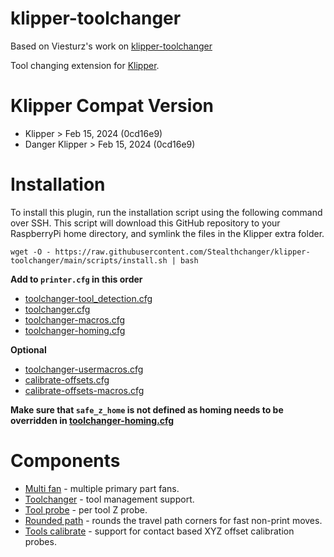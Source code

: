 # klipper-toolchanger

Based on Viesturz's work on [klipper-toolchanger](https://github.com/viesturz/klipper-toolchanger)

Tool changing extension for [Klipper](https://www.klipper3d.org).

# Klipper Compat Version
- Klipper > Feb 15, 2024 (0cd16e9)
- Danger Klipper > Feb 15, 2024 (0cd16e9)

# Installation

To install this plugin, run the installation script using the following command over SSH. This script will download this GitHub repository to your RaspberryPi home directory, and symlink the files in the Klipper extra folder.

```
wget -O - https://raw.githubusercontent.com/Stealthchanger/klipper-toolchanger/main/scripts/install.sh | bash
```

**Add to `printer.cfg` in this order**
- [toolchanger-tool_detection.cfg](macros/toolchanger-tool_detection.cfg)
- [toolchanger.cfg](examples/toolchanger.cfg)
- [toolchanger-macros.cfg](macros/toolchanger-macros.cfg)
- [toolchanger-homing.cfg](macros/toolchanger-homing.cfg)

**Optional**
- [toolchanger-usermacros.cfg](examples/toolchanger-usermacros.cfg)
- [calibrate-offsets.cfg](examples/calibrate-offsets.cfg)
- [calibrate-offsets-macros.cfg](macros/calibrate-offsets-macros.cfg)


**Make sure that `safe_z_home` is not defined as homing needs to be overridden in [toolchanger-homing.cfg](macros/toolchanger-homing.cfg)**

# Components

* [Multi fan](multi_fan.md) - multiple primary part fans.
* [Toolchanger](toolchanger.md) - tool management support.
* [Tool probe](tool_probe.md) - per tool Z probe.
* [Rounded path](rounded_path.md) - rounds the travel path corners for fast non-print moves.
* [Tools calibrate](tools_calibrate.md) - support for contact based XYZ offset calibration probes.
